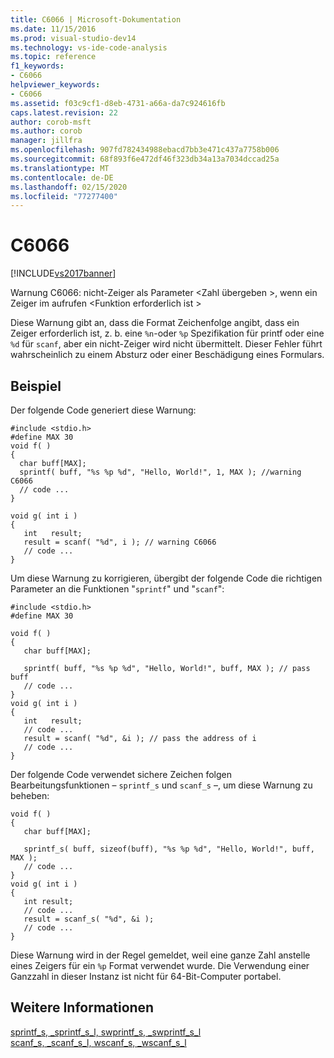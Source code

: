 ```yaml
---
title: C6066 | Microsoft-Dokumentation
ms.date: 11/15/2016
ms.prod: visual-studio-dev14
ms.technology: vs-ide-code-analysis
ms.topic: reference
f1_keywords:
- C6066
helpviewer_keywords:
- C6066
ms.assetid: f03c9cf1-d8eb-4731-a66a-da7c924616fb
caps.latest.revision: 22
author: corob-msft
ms.author: corob
manager: jillfra
ms.openlocfilehash: 907fd782434988ebacd7bb3e471c437a7758b006
ms.sourcegitcommit: 68f893f6e472df46f323db34a13a7034dccad25a
ms.translationtype: MT
ms.contentlocale: de-DE
ms.lasthandoff: 02/15/2020
ms.locfileid: "77277400"
---
```

# <a name="c6066"></a>C6066
[!INCLUDE[vs2017banner](../includes/vs2017banner.md)]

Warnung C6066: nicht-Zeiger als Parameter \<Zahl übergeben >, wenn ein Zeiger im aufrufen \<Funktion erforderlich ist >  
  
 Diese Warnung gibt an, dass die Format Zeichenfolge angibt, dass ein Zeiger erforderlich ist, z. b. eine `%n`-oder `%p` Spezifikation für printf oder eine `%d` für `scanf`, aber ein nicht-Zeiger wird nicht übermittelt. Dieser Fehler führt wahrscheinlich zu einem Absturz oder einer Beschädigung eines Formulars.  
  
## <a name="example"></a>Beispiel  
 Der folgende Code generiert diese Warnung:  
  
```  
#include <stdio.h>  
#define MAX 30  
void f( )  
{  
  char buff[MAX];  
  sprintf( buff, "%s %p %d", "Hello, World!", 1, MAX ); //warning C6066  
  // code ...  
}  
  
void g( int i )  
{  
   int   result;  
   result = scanf( "%d", i ); // warning C6066  
   // code ...  
}  
```  
  
 Um diese Warnung zu korrigieren, übergibt der folgende Code die richtigen Parameter an die Funktionen "`sprintf`" und "`scanf`":  
  
```  
#include <stdio.h>  
#define MAX 30  
  
void f( )  
{  
   char buff[MAX];  
  
   sprintf( buff, "%s %p %d", "Hello, World!", buff, MAX ); // pass buff  
   // code ...   
}  
void g( int i )  
{  
   int   result;  
   // code ...  
   result = scanf( "%d", &i ); // pass the address of i  
   // code ...  
}  
```  
  
 Der folgende Code verwendet sichere Zeichen folgen Bearbeitungsfunktionen – `sprintf_s` und `scanf_s` –, um diese Warnung zu beheben:  
  
```  
void f( )  
{  
   char buff[MAX];  
  
   sprintf_s( buff, sizeof(buff), "%s %p %d", "Hello, World!", buff, MAX );   
   // code ...   
}  
void g( int i )  
{  
   int result;  
   // code ...  
   result = scanf_s( "%d", &i );   
   // code ...  
}  
```  
  
 Diese Warnung wird in der Regel gemeldet, weil eine ganze Zahl anstelle eines Zeigers für ein `%p` Format verwendet wurde. Die Verwendung einer Ganzzahl in dieser Instanz ist nicht für 64-Bit-Computer portabel.  
  
## <a name="see-also"></a>Weitere Informationen  
 [sprintf_s, _sprintf_s_l, swprintf_s, _swprintf_s_l](https://msdn.microsoft.com/library/424f0a29-22ef-40e8-b565-969f5f57782f)   
 [scanf_s, _scanf_s_l, wscanf_s, _wscanf_s_l](https://msdn.microsoft.com/library/42cafcf7-52d6-404a-80e4-b056a7faf2e5)

